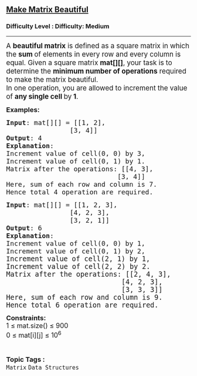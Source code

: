 <h2><a href="https://www.geeksforgeeks.org/problems/make-matrix-beautiful-1587115620/1?_gl=1*b06u6p*_up*MQ..*_gs*MQ..&gclid=Cj0KCQjwyvfDBhDYARIsAItzbZEUVqAjcnvymEvoGVKyy-AzxWQHIm3YSU8o4k6HrQB4mABTk2El1-kaAsSOEALw_wcB&gbraid=0AAAAAC9yBkDG2XR0ViHst6xOZZ5uidrTw">Make Matrix Beautiful</a></h2><h3>Difficulty Level : Difficulty: Medium</h3><hr><div class="problems_problem_content__Xm_eO"><p data-start="78" data-end="361"><span style="font-size: 14pt;">A <strong data-start="105" data-end="125">beautiful matrix</strong> is defined as a square matrix in which the <strong>sum </strong>of elements in every row and every column is equal. Given a square matrix <strong>mat[][]</strong>, your task is to determine the <strong data-start="288" data-end="320">minimum number of operations</strong> required to make the matrix beautiful.<br></span><span style="font-size: 14pt;">In one operation, you are allowed to increment the value of <strong data-start="423" data-end="447">any single cell </strong>by<strong data-start="423" data-end="447"> 1</strong>.</span></p>
<p><span style="font-size: 18px;"><strong>Examples:</strong></span></p>
<pre><span style="font-size: 18px;"><strong>Input</strong>: mat[][] = [[1, 2], <br>                [3, 4]]
<strong>Output</strong>: 4
<strong>Explanation</strong>:<br>Increment value of cell(0, 0) by 3, <br>Increment value of cell(0, 1) by 1. <br>Matrix after the operations: [[4, 3], <br>                            [3, 4]]<br>Here, sum of each row and column is 7.<br>Hence total 4 operation are required.
</span></pre>
<pre><span style="font-size: 18px;"><strong>Input</strong>: mat[][] = [[1, 2, 3],<br>                [4, 2, 3],<br>                [3, 2, 1]]
<strong>Output</strong>: 6
<strong>Explanation</strong>: <br>Increment value of cell(0, 0) by 1, <br>Increment value of cell(0, 1) by 2, <br>I</span><span style="font-size: 14pt;">ncrement value of cell(2, 1) by 1, <br>Increment value of cell(2, 2) by 2. <br>Matrix after the operations: [[2, 4, 3], <br>                            [4, 2, 3],<br>                            [3, 3, 3]] <br>Here, sum of each row and column is 9.<br>Hence total 6 operation are required.</span></pre>
<p><span style="font-size: 18px;"><strong>Constraints:</strong><br>1 ≤ mat.size() ≤ 900<br>0 ≤ mat[i][j] ≤ 10<sup>6</sup></span></p></div><br><p><span style=font-size:18px><strong>Topic Tags : </strong><br><code>Matrix</code>&nbsp;<code>Data Structures</code>&nbsp;
